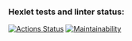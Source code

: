 ### Hexlet tests and linter status:
[![Actions Status](https://github.com/romanofivan/python-project-lvl1/workflows/hexlet-check/badge.svg)](https://github.com/romanofivan/python-project-lvl1/actions)
[![Maintainability](https://api.codeclimate.com/v1/badges/5dcdc0d6348b04f29f5a/maintainability)](https://codeclimate.com/github/romanofivan/python-project-lvl1/maintainability)